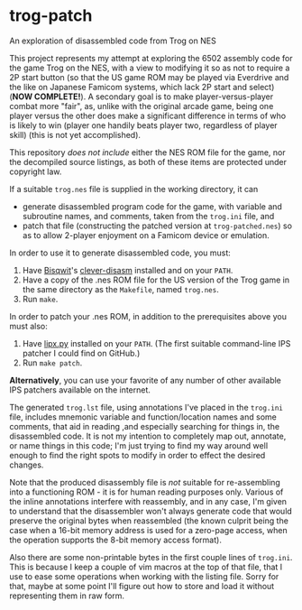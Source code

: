 # trog-patch
An exploration of disassembled code from Trog on NES

This project represents my attempt at exploring the 6502 assembly code for the game Trog on the NES, with a view to modifying it so as not to require a 2P start button (so that the US game ROM may be played via Everdrive and the like on Japanese Famicom systems, which lack 2P start and select) (**NOW COMPLETE!**). A secondary goal is to make player-versus-player combat more "fair", as, unlike with the original arcade game, being one player versus the other does make a significant difference in terms of who is likely to win (player one handily beats player two, regardless of player skill) (this is not yet accomplished).

This repository *does not include* either the NES ROM file for the game, nor the decompiled source listings, as both of these items are protected under copyright law.

If a suitable `trog.nes` file is supplied in the working directory, it can
  * generate disassembled program code for the game, with variable and subroutine names, and comments, taken from the `trog.ini` file, and
  * patch that file (constructing the patched version at `trog-patched.nes`) so as to allow 2-player enjoyment on a Famicom device or emulation.

In order to use it to generate disassembled code, you must:
  1. Have [Bisqwit](http://bisqwit.iki.fi/)'s [clever-disasm](https://github.com/bisqwit/nescom) installed and on your `PATH`.
  1. Have a copy of the .nes ROM file for the US version of the Trog game in the same directory as the `Makefile`, named `trog.nes`.
  1. Run `make`.

In order to patch your .nes ROM, in addition to the prerequisites above you must also:
  1. Have [lipx.py](https://github.com/kylon/Lipx) installed on your `PATH`. (The first suitable command-line IPS patcher I could find on GitHub.)
  1. Run `make patch`.

**Alternatively**, you can use your favorite of any number of other available IPS patchers available on the internet.

The generated `trog.lst` file, using annotations I've placed in the `trog.ini` file, includes mnemonic variable and function/location names and some comments, that aid in reading ,and especially searching for things in, the disassembled code. It is not my intention to completely map out, annotate, or name things in this code; I'm just trying to find my way around well enough to find the right spots to modify in order to effect the desired changes.

Note that the produced disassembly file is *not* suitable for re-assembling into a functioning ROM - it is for human reading purposes only. Various of the inline annotations interfere with reassembly, and in any case, I'm given to understand that the disassembler won't always generate code that would preserve the original bytes when reassembled (the known culprit being the case when a 16-bit memory address is used for a zero-page access, when the operation supports the 8-bit memory access format).

Also there are some non-printable bytes in the first couple lines of `trog.ini`. This is because I keep a couple of vim macros at the top of that file, that I use to ease some operations when working with the listing file. Sorry for that, maybe at some point I'll figure out how to store and load it without representing them in raw form.
